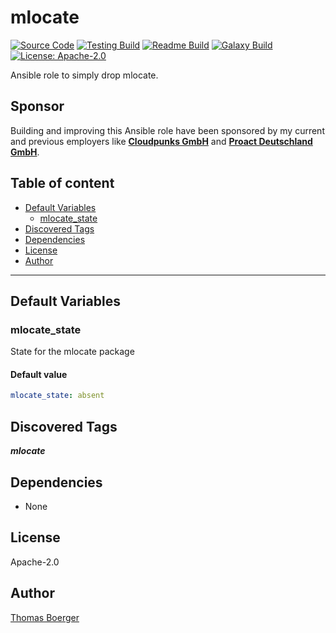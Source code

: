 # mlocate

[![Source Code](https://img.shields.io/badge/github-source%20code-blue?logo=github&logoColor=white)](https://github.com/rolehippie/mlocate) [![Testing Build](https://github.com/rolehippie/mlocate/workflows/testing/badge.svg)](https://github.com/rolehippie/mlocate/actions?query=workflow%3Atesting) [![Readme Build](https://github.com/rolehippie/mlocate/workflows/readme/badge.svg)](https://github.com/rolehippie/mlocate/actions?query=workflow%3Areadme) [![Galaxy Build](https://github.com/rolehippie/mlocate/workflows/galaxy/badge.svg)](https://github.com/rolehippie/mlocate/actions?query=workflow%3Agalaxy) [![License: Apache-2.0](https://img.shields.io/github/license/rolehippie/mlocate)](https://github.com/rolehippie/mlocate/blob/master/LICENSE)

Ansible role to simply drop mlocate.

## Sponsor

Building and improving this Ansible role have been sponsored by my current and previous employers like **[Cloudpunks GmbH](https://cloudpunks.de)** and **[Proact Deutschland GmbH](https://www.proact.eu)**.

## Table of content

- [Default Variables](#default-variables)
  - [mlocate_state](#mlocate_state)
- [Discovered Tags](#discovered-tags)
- [Dependencies](#dependencies)
- [License](#license)
- [Author](#author)

---

## Default Variables

### mlocate_state

State for the mlocate package

#### Default value

```YAML
mlocate_state: absent
```

## Discovered Tags

**_mlocate_**


## Dependencies

- None

## License

Apache-2.0

## Author

[Thomas Boerger](https://github.com/tboerger)
